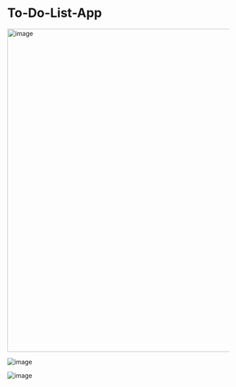# To-Do-List-App
<img width="732" alt="image" src="https://user-images.githubusercontent.com/83276177/216802194-cbb504d0-63d3-4e5f-8638-709b9942c75e.png">

![image](https://user-images.githubusercontent.com/83276177/216802273-bf7e992d-efe0-469e-b9df-8461c94efe8b.png)

![image](https://user-images.githubusercontent.com/83276177/216802275-e1855cca-605c-40db-839c-8ad934ab82e3.png)
